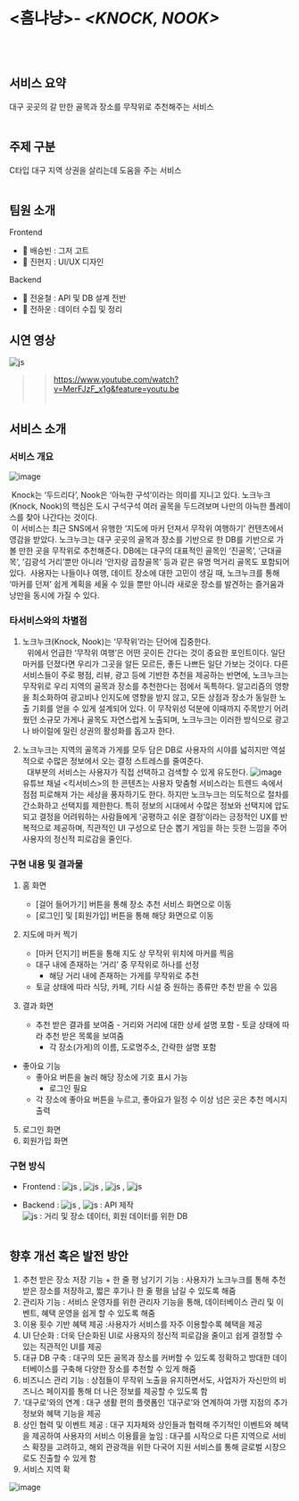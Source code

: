 # <흠냐냥>- _**<KNOCK, NOOK>**_
<br><br>
## 서비스 요약
대구 곳곳의 갈 만한 골목과 장소를 무작위로 추천해주는 서비스
<br><br>
## 주제 구분
C타입 대구 지역 상권을 살리는데 도움을 주는 서비스 
<br><br>
## 팀원 소개

Frontend
- 🍐 배승빈 : 그저 고트
- 🧯 진현지 : UI/UX 디자인 

Backend
- 🚃 전윤철 : API 및 DB 설계 전반
- 🔮 전하운 : 데이터 수집 및 정리

## 시연 영상
![js](https://img.shields.io/badge/YouTube-FF0000?style=for-the-badge&logo=youtube&logoColor=white) 
>> https://www.youtube.com/watch?v=MerFJzF_x1g&feature=youtu.be
<br><br>
## 서비스 소개
### 서비스 개요
![image](https://github.com/user-attachments/assets/e51bb9fc-47e2-4b6c-97e6-ac12fed00529)

&nbsp;Knock는 ‘두드리다’, Nook은 ‘아늑한 구석’이라는 의미를 지니고 있다. 노크누크(Knock, Nook)의 핵심은 도시 구석구석 여러 골목을 두드려보며 나만의 아늑한 플레이스를 찾아 나간다는 것이다.
<br>
&nbsp;이 서비스는 최근 SNS에서 유행한 ‘지도에 마커 던져서 무작위 여행하기’ 컨텐츠에서 영감을 받았다. 노크누크는 대구 곳곳의 골목과 장소를 기반으로 한 DB를 기반으로 가볼 만한 곳을 무작위로 추천해준다. DB에는 대구의 대표적인 골목인 ‘진골목’, ‘근대골목’, ‘김광석 거리’뿐만 아니라 ‘안지랑 곱창골목’ 등과 같은 유명 먹거리 골목도 포함되어 있다.
&nbsp;사용자는 나들이나 여행, 데이트 장소에 대한 고민이 생길 때, 노크누크를 통해 ‘마커를 던져’ 쉽게 계획을 세울 수 있을 뿐만 아니라 새로운 장소를 발견하는 즐거움과 낭만을 동시에 가질 수 있다.


### 타서비스와의 차별점
1. 노크누크(Knock, Nook)는 ‘무작위’라는 단어에 집중한다. <br>&nbsp; 위에서 언급한 ‘무작위 여행’은 어떤 곳이든 간다는 것이 중요한 포인트이다. 일단 마커를 던졌다면 우리가 그곳을 알든 모르든, 좋든 나쁘든 일단 가보는 것이다. 다른 서비스들이 주로 평점, 리뷰, 광고 등에 기반한 추천을 제공하는 반면에, 노크누크는 무작위로 우리 지역의 골목과 장소를 추천한다는 점에서 독특하다. 알고리즘의 영향을 최소화하여 광고비나 인지도에 영향을 받지 않고, 모든 상점과 장소가 동일한 노출 기회를 얻을 수 있게 설계되어 있다. 이 무작위성 덕분에 이때까지 주목받기 어려웠던 소규모 가게나 골목도 자연스럽게 노출되며, 노크누크는 이러한 방식으로 광고나 바이럴에 밀린 상권의 활성화를 돕고자 한다.

3. 노크누크는 지역의 골목과 가게를 모두 담은 DB로 사용자의 시야를 넓히지만 역설적으로 수많은 정보에서 오는 결정 스트레스를 줄여준다. <br>&nbsp; 대부분의 서비스는 사용자가 직접 선택하고 검색할 수 있게 유도한다. ![image](https://github.com/user-attachments/assets/a8fb1146-fdb8-49a3-9acf-87ea509f3636)
유튜브 채널 <킥서비스>의 한 콘텐츠는 사용자 맞춤형 서비스라는 트렌드 속에서 점점 피로해져 가는 세상을 풍자하기도 한다. 하지만 노크누크는 의도적으로 절차를 간소화하고 선택지를 제한한다. ﻿특히 정보의 시대에서 수많은 정보와 선택지에 압도되고 결정을 어려워하는 사람들에게 ‘공평하고 쉬운 결정’이라는 긍정적인 UX를 반복적으로 제공하며, 직관적인 UI 구성으로 단순 뽑기 게임을 하는 듯한 느낌을 주어 사용자의 정신적 피로감을 줄인다.


### 구현 내용 및 결과물
1. 홈 화면
   - [걸어 들어가기] 버튼을 통해 장소 추천 서비스 화면으로 이동
   - [로그인] 및 [회원가입] 버튼을 통해 해당 화면으로 이동
2. 지도에 마커 찍기
   - [마커 던지기] 버튼을 통해 지도 상 무작위 위치에 마커를 찍음
   -  대구 내에 존재하는 ‘거리’ 중 무작위로 하나를 선정
      - 해당 거리 내에 존재하는 가게를 무작위로 추천
    - 토글 상태에 따라 식당, 카페, 기타 시설 중 원하는 종류만 추천 받을 수 있음
  
  3. 결과 화면
     - 추천 받은 결과를 보여줌
    - 거리와 거리에 대한 상세 설명 포함
    - 토글 상태에 따라 추천 받은 목록을 보여줌
        - 각 장소(가게)의 이름, 도로명주소, 간략한 설명 포함
- 좋아요 기능
    - 좋아요 버튼을 눌러 해당 장소에 기호 표시 가능
        - 로그인 필요
    - 각 장소에 좋아요 버튼을 누르고, 좋아요가 일정 수 이상 넘은 곳은 추천 메시지 출력
5. 로그인 화면
6. 회원가입 화면

### 구현 방식
- Frontend : 
![js](https://img.shields.io/badge/HTML-239120?style=for-the-badge&logo=html5&logoColor=white) ,
![js](https://img.shields.io/badge/CSS-239120?&style=for-the-badge&logo=css3&logoColor=white) ,
![js](https://img.shields.io/badge/Sass-CC6699?style=for-the-badge&logo=sass&logoColor=white) ,
![js](https://img.shields.io/badge/React-20232A?style=for-the-badge&logo=react&logoColor=61DAFB)

- Backend : 
![js](https://img.shields.io/badge/Java-ED8B00?style=for-the-badge&logo=openjdk&logoColor=white) , 
![js](https://img.shields.io/badge/Spring-6DB33F?style=for-the-badge&logo=spring&logoColor=white) : API 제작<br>
![js](https://img.shields.io/badge/MariaDB-003545?style=for-the-badge&logo=mariadb&logoColor=white)
: 거리 및 장소 데이터, 회원 데이터를 위한 DB
<br><br>

## 향후 개선 혹은 발전 방안
1. 추천 받은 장소 저장 기능 + 한 줄 평 남기기 기능 : 사용자가 노크누크를 통해 추천 받은 장소를 저장하고, 짧은 후기나 한 줄 평을 남길 수 있도록 해줌
2. 관리자 기능 : 서비스 운영자를 위한 관리자 기능을 통해, 데이터베이스 관리 및 이벤트, 혜택 운영을 쉽게 할 수 있도록 해줌
3. 이용 횟수 기반 혜택 제공 :사용자가 서비스를 자주 이용할수록 혜택을 제공
4. UI 단순화 : 더욱 단순화된 UI로 사용자의 정신적 피로감을 줄이고 쉽게 결정할 수 있는 직관적인 UI를 제공
5. 대규 DB 구축 : 대구의 모든 골목과 장소를 커버할 수 있도록 정확하고 방대한 데이터베이스를 구축해 다양한 장소를 추천할 수 있게 해줌
6. 비즈니스 관리 기능 : 상점들이 무작위 노출을 유지하면서도, 사업자가 자신만의 비즈니스 페이지를 통해 더 나은 정보를 제공할 수 있도록 함
7. '대구로'와의 연계 : 대구 생활 편의 플랫폼인 ‘대구로’와 연계하여 가맹 지점의 추가 정보와 혜택 기능을 제공
8. 상인 협력 및 이벤트 제공 : 대구 지자체와 상인들과 협력해 주기적인 이벤트와 혜택을 제공하여 사용자의 서비스 이용률을 높임 : 대구를 시작으로 다른 지역으로 서비스 확장을 고려하고, 해외 관광객을 위한 다국어 지원 서비스를 통해 글로벌 시장으로도 진출할 수 있게 함
9. 서비스 지역 확

![image](https://github.com/user-attachments/assets/3d02dafc-bc81-44a5-a5bb-cf50405b1dac)
